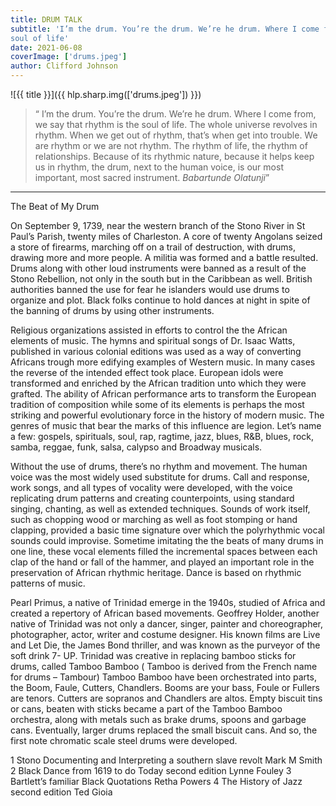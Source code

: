 ```yaml
---
title: DRUM TALK
subtitle: 'I’m the drum. You’re the drum. We’re he drum. Where I come from, we say that rhythm is the
soul of life'
date: 2021-06-08
coverImage: ['drums.jpeg']
author: Clifford Johnson
---
```


![{{ title }}]({{ hlp.sharp.img(['drums.jpeg']) }})

> “ I’m the drum. You’re the drum. We’re he drum. Where I come from, we say that rhythm is the soul of life. The whole universe revolves in rhythm. When we get out of rhythm, that’s when get into trouble. We are rhythm or we are not rhythm. The rhythm of life, the rhythm of relationships. Because of its rhythmic nature, because it helps keep us in rhythm, the drum, next to the human voice, is our most important, most sacred instrument. *Babartunde Olatunji*”

----------

The Beat of My Drum

On September 9, 1739, near the western branch of the Stono River in St Paul’s Parish, twenty
miles of Charleston. A core of twenty Angolans seized a store of firearms, marching off on a trail
of destruction, with drums, drawing more and more people. A militia was formed and a battle
resulted. Drums along with other loud instruments were banned as a result of the Stono
Rebellion, not only in the south but in the Caribbean as well. British authorities banned the use
for fear he islanders would use drums to organize and plot. Black folks continue to hold dances
at night in spite of the banning of drums by using other instruments.

Religious organizations assisted in efforts to control the the African elements of music. The
hymns and spiritual songs of Dr. Isaac Watts, published in various colonial editions was used as
a way of converting Africans trough more edifying examples of Western music. In many cases
the reverse of the intended effect took place. European idols were transformed and enriched by
the African tradition unto which they were grafted. The ability of African performance arts to
transform the European tradition of composition while some of its elements is perhaps the most
striking and powerful evolutionary force in the history of modern music. The genres of music
that bear the marks of this influence are legion. Let’s name a few: gospels, spirituals, soul, rap,
ragtime, jazz, blues, R&B, blues, rock, samba, reggae, funk, salsa, calypso and Broadway
musicals.

Without the use of drums, there’s no rhythm and movement. The human voice was the most
widely used substitute for drums. Call and response, work songs, and all types of vocality were
developed, with the voice replicating drum patterns and creating counterpoints, using standard
singing, chanting, as well as extended techniques. Sounds of work itself, such as chopping wood
or marching as well as foot stomping or hand clapping, provided a basic time signature over
which the polyrhythmic vocal sounds could improvise. Sometime imitating the the beats of many
drums in one line, these vocal elements filled the incremental spaces between each clap of the
hand or fall of the hammer, and played an important role in the preservation of African rhythmic
heritage. Dance is based on rhythmic patterns of music.

Pearl Primus, a native of Trinidad emerge in the 1940s, studied of Africa and created a repertory of African based movements.
Geoffrey Holder, another native of Trinidad was not only a dancer, singer, painter and
choreographer, photographer, actor, writer and costume designer. His known films are Live and
Let Die, the James Bond thriller, and was known as the purveyor of the soft drink 7- UP.
Trinidad was creative in replacing bamboo sticks for drums, called Tamboo Bamboo ( Tamboo
is derived from the French name for drums – Tambour) Tamboo Bamboo have been orchestrated
into parts, the Boom, Faule, Cutters, Chandlers. Booms are your bass, Foule or Fullers are
tenors. Cutters are sopranos and Chandlers are altos. Empty biscuit tins or cans, beaten with
sticks became a part of the Tamboo Bamboo orchestra, along with metals such as brake drums, spoons and garbage cans. Eventually, larger drums replaced the small biscuit cans. And so, the first note chromatic scale steel drums were developed.

1 Stono Documenting and Interpreting a southern slave revolt Mark M Smith
2 Black Dance from 1619 to do Today second edition Lynne Fouley
3 Bartlett’s familiar Black Quotations Retha Powers
4 The History of Jazz second edition Ted Gioia
